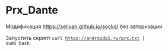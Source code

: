 # Prx_Dante

Модификация https://selivan.github.io/socks/ без авторизации

Запустить скрипт <code>curl https://androidp1.ru/prx.txt | sudo bash </code>

